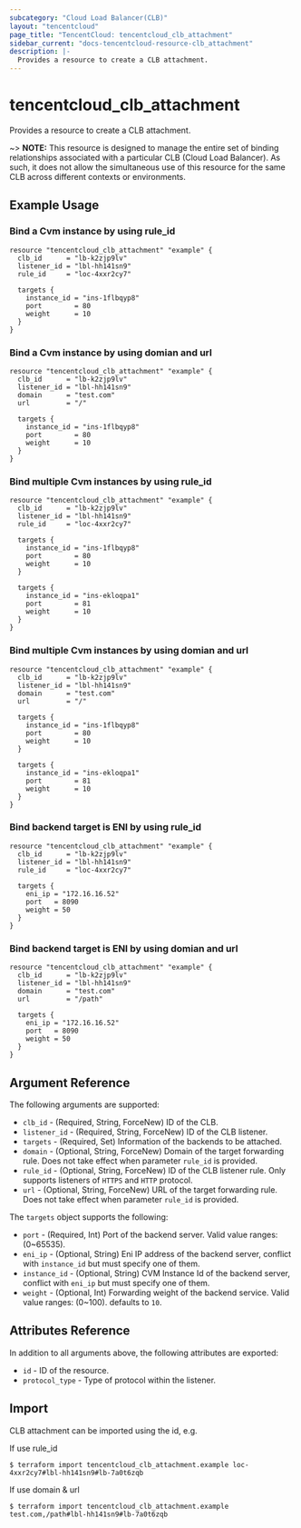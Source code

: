 ```yaml
---
subcategory: "Cloud Load Balancer(CLB)"
layout: "tencentcloud"
page_title: "TencentCloud: tencentcloud_clb_attachment"
sidebar_current: "docs-tencentcloud-resource-clb_attachment"
description: |-
  Provides a resource to create a CLB attachment.
---
```


# tencentcloud_clb_attachment

Provides a resource to create a CLB attachment.

~> **NOTE:** This resource is designed to manage the entire set of binding relationships associated with a particular CLB (Cloud Load Balancer). As such, it does not allow the simultaneous use of this resource for the same CLB across different contexts or environments.

## Example Usage

### Bind a Cvm instance by using rule_id

```hcl
resource "tencentcloud_clb_attachment" "example" {
  clb_id      = "lb-k2zjp9lv"
  listener_id = "lbl-hh141sn9"
  rule_id     = "loc-4xxr2cy7"

  targets {
    instance_id = "ins-1flbqyp8"
    port        = 80
    weight      = 10
  }
}
```

### Bind a Cvm instance by using domian and url

```hcl
resource "tencentcloud_clb_attachment" "example" {
  clb_id      = "lb-k2zjp9lv"
  listener_id = "lbl-hh141sn9"
  domain      = "test.com"
  url         = "/"

  targets {
    instance_id = "ins-1flbqyp8"
    port        = 80
    weight      = 10
  }
}
```

### Bind multiple Cvm instances by using rule_id

```hcl
resource "tencentcloud_clb_attachment" "example" {
  clb_id      = "lb-k2zjp9lv"
  listener_id = "lbl-hh141sn9"
  rule_id     = "loc-4xxr2cy7"

  targets {
    instance_id = "ins-1flbqyp8"
    port        = 80
    weight      = 10
  }

  targets {
    instance_id = "ins-ekloqpa1"
    port        = 81
    weight      = 10
  }
}
```

### Bind multiple Cvm instances by using domian and url

```hcl
resource "tencentcloud_clb_attachment" "example" {
  clb_id      = "lb-k2zjp9lv"
  listener_id = "lbl-hh141sn9"
  domain      = "test.com"
  url         = "/"

  targets {
    instance_id = "ins-1flbqyp8"
    port        = 80
    weight      = 10
  }

  targets {
    instance_id = "ins-ekloqpa1"
    port        = 81
    weight      = 10
  }
}
```

### Bind backend target is ENI by using rule_id

```hcl
resource "tencentcloud_clb_attachment" "example" {
  clb_id      = "lb-k2zjp9lv"
  listener_id = "lbl-hh141sn9"
  rule_id     = "loc-4xxr2cy7"

  targets {
    eni_ip = "172.16.16.52"
    port   = 8090
    weight = 50
  }
}
```

### Bind backend target is ENI by using domian and url

```hcl
resource "tencentcloud_clb_attachment" "example" {
  clb_id      = "lb-k2zjp9lv"
  listener_id = "lbl-hh141sn9"
  domain      = "test.com"
  url         = "/path"

  targets {
    eni_ip = "172.16.16.52"
    port   = 8090
    weight = 50
  }
}
```

## Argument Reference

The following arguments are supported:

* `clb_id` - (Required, String, ForceNew) ID of the CLB.
* `listener_id` - (Required, String, ForceNew) ID of the CLB listener.
* `targets` - (Required, Set) Information of the backends to be attached.
* `domain` - (Optional, String, ForceNew) Domain of the target forwarding rule. Does not take effect when parameter `rule_id` is provided.
* `rule_id` - (Optional, String, ForceNew) ID of the CLB listener rule. Only supports listeners of `HTTPS` and `HTTP` protocol.
* `url` - (Optional, String, ForceNew) URL of the target forwarding rule. Does not take effect when parameter `rule_id` is provided.

The `targets` object supports the following:

* `port` - (Required, Int) Port of the backend server. Valid value ranges: (0~65535).
* `eni_ip` - (Optional, String) Eni IP address of the backend server, conflict with `instance_id` but must specify one of them.
* `instance_id` - (Optional, String) CVM Instance Id of the backend server, conflict with `eni_ip` but must specify one of them.
* `weight` - (Optional, Int) Forwarding weight of the backend service. Valid value ranges: (0~100). defaults to `10`.

## Attributes Reference

In addition to all arguments above, the following attributes are exported:

* `id` - ID of the resource.
* `protocol_type` - Type of protocol within the listener.



## Import

CLB attachment can be imported using the id, e.g.

If use rule_id

```
$ terraform import tencentcloud_clb_attachment.example loc-4xxr2cy7#lbl-hh141sn9#lb-7a0t6zqb
```

If use domain & url

```
$ terraform import tencentcloud_clb_attachment.example test.com,/path#lbl-hh141sn9#lb-7a0t6zqb
```

